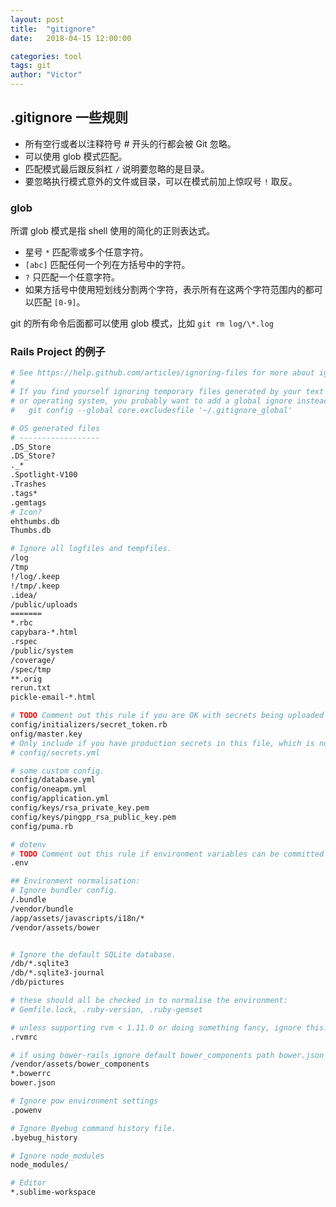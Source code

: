 ```yaml
---
layout: post
title:  "gitignore"
date:   2018-04-15 12:00:00

categories: tool
tags: git
author: "Victor"
---
```


## .gitignore 一些规则

* 所有空行或者以注释符号 # 开头的行都会被 Git 忽略。
* 可以使用 glob 模式匹配。
* 匹配模式最后跟反斜杠 `/` 说明要忽略的是目录。
* 要忽略执行模式意外的文件或目录，可以在模式前加上惊叹号 `!` 取反。

### glob

所谓 glob 模式是指 shell 使用的简化的正则表达式。

* 星号 `*` 匹配零或多个任意字符。
* `[abc]` 匹配任何一个列在方括号中的字符。
* `?` 只匹配一个任意字符。
* 如果方括号中使用短划线分割两个字符，表示所有在这两个字符范围内的都可以匹配 `[0-9]`。

git 的所有命令后面都可以使用 glob 模式，比如 `git rm log/\*.log`

### Rails Project 的例子

```bash
# See https://help.github.com/articles/ignoring-files for more about ignoring files.
#
# If you find yourself ignoring temporary files generated by your text editor
# or operating system, you probably want to add a global ignore instead:
#   git config --global core.excludesfile '~/.gitignore_global'

# OS generated files
# ------------------
.DS_Store
.DS_Store?
._*
.Spotlight-V100
.Trashes
.tags*
.gemtags
# Icon?
ehthumbs.db
Thumbs.db

# Ignore all logfiles and tempfiles.
/log
/tmp
!/log/.keep
!/tmp/.keep
.idea/
/public/uploads
=======
*.rbc
capybara-*.html
.rspec
/public/system
/coverage/
/spec/tmp
**.orig
rerun.txt
pickle-email-*.html

# TODO Comment out this rule if you are OK with secrets being uploaded to the repo
config/initializers/secret_token.rb
onfig/master.key
# Only include if you have production secrets in this file, which is no longer a Rails default
# config/secrets.yml

# some custom config.
config/database.yml
config/oneapm.yml
config/application.yml
config/keys/rsa_private_key.pem
config/keys/pingpp_rsa_public_key.pem
config/puma.rb

# dotenv
# TODO Comment out this rule if environment variables can be committed
.env

## Environment normalisation:
# Ignore bundler config.
/.bundle
/vendor/bundle
/app/assets/javascripts/i18n/*
/vendor/assets/bower


# Ignore the default SQLite database.
/db/*.sqlite3
/db/*.sqlite3-journal
/db/pictures

# these should all be checked in to normalise the environment:
# Gemfile.lock, .ruby-version, .ruby-gemset

# unless supporting rvm < 1.11.0 or doing something fancy, ignore this:
.rvmrc

# if using bower-rails ignore default bower_components path bower.json files
/vendor/assets/bower_components
*.bowerrc
bower.json

# Ignore pow environment settings
.powenv

# Ignore Byebug command history file.
.byebug_history

# Ignore node_modules
node_modules/

# Editor
*.sublime-workspace
```
